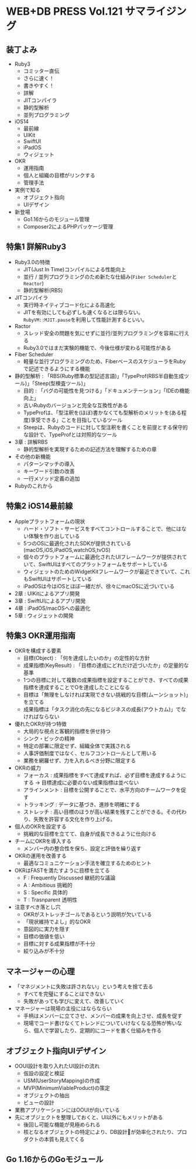 # WEB+DB PRESS Vol.121 サマライジング

## 装丁よみ

- Ruby3
  - コミッター直伝
  - さらに速く！
  - 書きやすく！
  - 詳解
  - JITコンパイラ
  - 静的型解析
  - 並列プログラミング
- iOS14
  - 最前線
  - UIKit
  - SwiftUI
  - iPadOS
  - ウィジェット
- OKR
  - 運用指南
  - 個人と組織の目標がリンクする
  - 管理手法
- 実例で知る
  - オブジェクト指向
  - UIデザイン
- 新登場
  - Go1.16からのモジュール管理
  - Composer2によるPHPパッケージ管理

## 特集1 詳解Ruby3

- Ruby3.0の特徴
  - JIT(Just In Time)コンパイルによる性能向上
  - 並行 / 並列プログラミングのため新たな仕組み(`Fiber Scheduler`と`Reactor`)
  - 静的型解析(RBS)
- JITコンパイラ
  - 実行時ネイティブコード化による高速化
  - JITを有効にしても必ずしも速くなるとは限らない。`RubyVM::MJIT.pause`を利用して性能計測するといい。
- Ractor
  - スレッド安全の問題を気にせずに並行/並列プログラミングを容易に行える
  - Ruby3.0ではまだ実験的機能で、今後仕様が変わる可能性がある
- Fiber Scheduler
  - 軽量な並行プログラミングのため、FiberベースのスケジューラをRubyで記述できるようにする機能
- 静的型解析 : 「RBS(Ruby標準の型記述言語)」「TypeProf(RBS半自動生成ツール)」「Steep(型検査ツール)」
  - 目的 : 「バグの可能性を見つける」「ドキュメンテーション」「IDEの機能向上」
  - 古いRubyのバージョンと完全な互換性がある
  - TypeProfは、「型注釈を(ほぼ)書かなくても型解析のメリットを(ある程度)享受できる」ことを目指しているツール
  - Steepは、Rubyのコードに対して型注釈を書くことを前提とする保守的な設計で、TypeProfとは対照的なツール
- 3章 : 詳解RBS
  - 静的型解析を実現するための記述方法を理解するための章
- その他の新機能
  - パターンマッチの導入
  - キーワード引数の改善
  - 一行メソッド定義の追加
- Rubyのこれから

## 特集2 iOS14最前線

- Appleプラットフォームの現状
  - ハード・ソフト・サービスをすべてコントロールすることで、他にはない体験を作り出している
  - 5つのOSに最適化されたSDKが提供されている(macOS,iOS,iPadOS,watchOS,tvOS)
  - 個々のプラットフォームに最適化されたUIフレームワークが提供されていて、SwiftUIはすべてのプラットフォームをサポートしている
  - ウィジェットのためのWidgetKitフレームワークが最近できていて、これもSwiftUIはサポートしている
  - iPadOSは今はiOSとほぼ一緒だが、徐々にmacOSに近づいている
- 2章 : UIKitによるアプリ開発
- 3章 : SwiftUIによるアプリ開発
- 4章 : iPadOS/macOSへの最適化
- 5章 : ウィジェットの開発

## 特集3 OKR運用指南

- OKRを構成する要素
  - 目標(Object) : 「何を達成したいのか」の定性的な方針
  - 成果指標(KeyResult) : 「目標の達成にどれだけ近づいたか」の定量的な基準
  - 1つの目標に対して複数の成果指標を設定することができ、すべての成果指標を達成することでOを達成したことになる
  - 目標は「無理をしなければ実現できない挑戦的な目標(ムーンショット)」を立てる
  - 成果指標は「タスク消化の先になるビジネスの成長(アウトカム)」でなければならない
- 優れたOKRが持つ特徴
  - 大局的な視点と客観的指標を併せ持つ
  - シンク・ビックの精神
  - 特定の部署に限定せず、組織全体で実践される
  - 人事評価制度ではなく、セルフコントロールとして用いる
  - 業務を網羅せず、力を入れるべき分野に限定する
- OKRの威力
  - フォーカス : 成果指標をすべて達成すれば、必ず目標を達成するようにする -> 目標達成に必要のない成果指標は並べない
  - アラインメント : 目標を公開することで、水平方向のチームワークを促す
  - トラッキング : データに基づき、進捗を明確にする
  - ストレッチ : 高い目標のほうが高い結果を残すことができる。その代わり、失敗を許容する文化を作り上げる。
- 個人のOKRを設定する
  - 挑戦的な目標を立てて、自身が成長できるように仕向ける
- チームにOKRを導入する
  - メンバー内の整合性を保ち、設定と評価を繰り返す
- OKRの運用を改善する
  - 最適なコミュニケーション手法を確立するためのヒント
- OKRはFASTを満たすように目標を立てる
  - F : Frequently Discussed 継続的な議論
  - A : Ambitious 挑戦的
  - S : Specific 具体的
  - T : Trasnparent 透明性
- 注意すべき落とし穴
  - OKRがストレッチゴールであるという説明が欠いている
  - 「現状維持でよし」的なOKR
  - 意図的に実力を隠す
  - 目標の価値を低い
  - 目標に対する成果指標が不十分
  - 絞り込みが不十分

## マネージャーの心理

- 「マネジメントに失敗は許されない」という考えを捨て去る
  - すべてを完璧にすることはできない
  - 失敗があっても学びに変えて、改善していく
- マネージャーは現場の主役にはならならい
  - 手柄はメンバーに立てさせ、メンバーの成果を向上させ、成長を促す
  - 現場でコード書けなくてトレンドについていけなくなる恐怖が怖いなら、個人で学習したり、定期的にコードを書く仕組みを作る

## オブジェクト指向UIデザイン

- OOUI設計を取り入れたUI設計の流れ
  - 仮設の設定と検証
  - USM(UserStoryMapping)の作成
  - MVP(MinimumViableProduct)の策定
  - オブジェクトの抽出
  - ビューの設計
- 業務アプリケーションにはOOUIが向いている
- 先にオブジェクトを整理しておくと、UI以外にもメリットがある
  - 後回し可能な機能が見極められる
  - 核となるオブジェクトの特定により、DB設計が効率化されたり、プロダクトの本質も見えてくる

## Go 1.16からのGoモジュール

